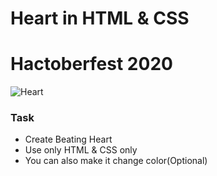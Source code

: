 # Heart in HTML & CSS
# Hactoberfest 2020
![Heart](image/heart.gif)
### Task
 - Create Beating Heart
 - Use only HTML & CSS only
 - You can also make it change color(Optional)
